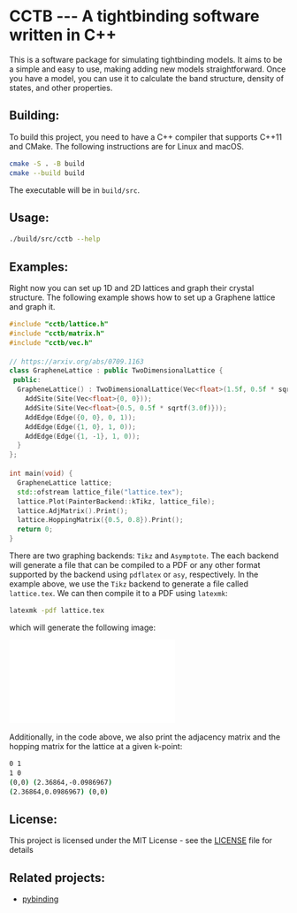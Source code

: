 # CCTB --- A tightbinding software written in C++

This is a software package for simulating tightbinding models. It aims to be a simple and easy to use, making adding new models straightforward. Once you have a model, you can use it to calculate the band structure, density of states, and other properties.

## Building:

To build this project, you need to have a C++ compiler that supports C++11 and CMake. The following instructions are for Linux and macOS.

```bash
cmake -S . -B build
cmake --build build
```

The executable will be in `build/src`.

## Usage:

```bash
./build/src/cctb --help
```

## Examples:

Right now you can set up 1D and 2D lattices and graph their crystal structure. The following example shows how to set up a Graphene lattice and graph it.

```c++
#include "cctb/lattice.h"
#include "cctb/matrix.h"
#include "cctb/vec.h"

// https://arxiv.org/abs/0709.1163
class GrapheneLattice : public TwoDimensionalLattice {
 public:
  GrapheneLattice() : TwoDimensionalLattice(Vec<float>(1.5f, 0.5f * sqrtf(3.0f)), Vec<float>(1.5f, -0.5f * sqrtf(3.0f))) {
    AddSite(Site(Vec<float>{0, 0}));
    AddSite(Site(Vec<float>{0.5, 0.5f * sqrtf(3.0f)}));
    AddEdge(Edge({0, 0}, 0, 1));
    AddEdge(Edge({1, 0}, 1, 0));
    AddEdge(Edge({1, -1}, 1, 0));
  }
};

int main(void) {
  GrapheneLattice lattice;
  std::ofstream lattice_file("lattice.tex");
  lattice.Plot(PainterBackend::kTikz, lattice_file);
  lattice.AdjMatrix().Print();
  lattice.HoppingMatrix({0.5, 0.8}).Print();
  return 0;
}
```

There are two graphing backends: `Tikz` and `Asymptote`. The each backend will generate a file that can be compiled to a PDF or any other format supported by the backend using `pdflatex` or `asy`, respectively. In the example above, we use the `Tikz` backend to generate a file called `lattice.tex`. We can then compile it to a PDF using `latexmk`:

```bash
latexmk -pdf lattice.tex
```

which will generate the following image:

![Graphene lattice](examples/graphene.pdf)


Additionally, in the code above, we also print the adjacency matrix and the hopping matrix for the lattice at a given k-point:

```bash
0 1 
1 0 
(0,0) (2.36864,-0.0986967) 
(2.36864,0.0986967) (0,0) 
```

## License:

This project is licensed under the MIT License - see the [LICENSE](LICENSE) file for details

## Related projects:

- [pybinding](https://github.com/dean0x7d/pybinding)